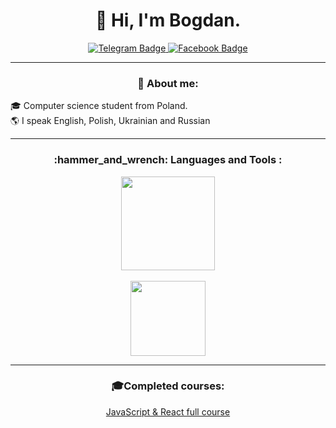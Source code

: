<h1 align="center">👋 Hi, I'm Bogdan.</h3>

<p align="center">
  <a href="https://t.me/bderdz">
    <img src="https://img.shields.io/badge/Telegram-1A1B26?style=for-the-badge&logo=telegram&logoColor=white" alt="Telegram Badge"/>
   </a>
  <a href="https://www.facebook.com/b.derdz/">
    <img src="https://img.shields.io/badge/Facebook-1A1B26?style=for-the-badge&logo=facebook&logoColor=white" alt="Facebook Badge"/>
   </a>
</p>

---

<h3 align="center">📕 About me:</h3>

<p>
  🎓 Computer science student from Poland. 
  <br>
  🌎 I speak English, Polish, Ukrainian and Russian 
</p>

---

<h3 align="center">:hammer_and_wrench: Languages and Tools :</h3>

<div align="center">
  <img height=150 align="center" src="https://github-readme-stats-sigma-five.vercel.app/api/top-langs/?username=bderdz&layout=compact&theme=dracula&hide_border=true" />
  <br>
  <br>
  <img height=120 align="center" src="https://skillicons.dev/icons?i=python,cpp,swift,js,ts,git&perline=3"/>
</div>

---

<h3 align="center">🎓Completed courses:</h3>

<div align="center">

<a href="https://www.udemy.com/certificate/UC-1d930940-a7fa-4a69-8b04-13cbb998e2d9/">JavaScript & React full course</a>
</div>

